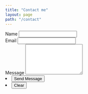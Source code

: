 ```yaml
---
title: "Contact me"
layout: page
path: "/contact"
---
```


<form 
  name="contacts"
  method="post"
  data-netlify="true"
  data-netlify-honeypot="bot-field"
  >
  <div>
    <label htmlFor="name">Name</label>
    <input class="contact-input" type="text" name="name" id="name" />
  </div>
  <div>
    <label htmlFor="email">Email</label>
    <input type="text" class="contact-input" name="email" id="email" />
  </div>
  <div>
    <label htmlFor="message">Message</label>
    <textarea class="contact-textarea" name="message" id="message" rows="6"></textarea>
  </div>
  <div class="actions">
    <li>
      <input class="contact-btn" type="submit" value="Send Message" className="special" />
    </li>
    <li>
      <input class="contact-btn" type="reset" value="Clear" />
    </li>
  </div>
</form>
